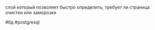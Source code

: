 слой который позволяет быстро определить, требует ли страница очистки или заморозки

#бд 
#postgresql